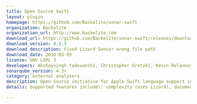 ```yaml
---
title: Open Source Swift
layout: plugin
homepage: https://github.com/Backelite/sonar-swift
organization: Backelite
organization_url: http://www.backelite.com
download_url: https://github.com/Backelite/sonar-swift/releases/download/0.2.3/backelite-sonar-swift-plugin-0.2.3.jar
download_version: 0.2.3
download_description: Fixed Lizard Sensor wrong file path
download_date: 2016-03-03
license: GNU LGPL 3
developers: Akshaysingh Yaduvanshi, Christopher Gretzki, Kevin Delannoy
sonarqube_version: 4.3+
category: external analysers
description: Open Source initiative for Apple Swift language support in SonarQube.
details: Supported features include\: complexity (uses Lizard), documentation, duplications, issues (uses SwiftLint), size, tests (uses xcodebuild + xcpretty) and code coverage (uses slather) 

---
```

